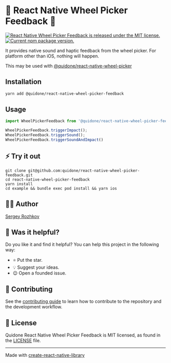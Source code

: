 [AUTHOR]: https://github.com/rozhkovs
[Q-WHEEl-PICKER]: https://github.com/quidone/react-native-wheel-picker

# 🙌 React Native Wheel Picker Feedback 🙌
<p>
  <a href="https://github.com/quidone/react-native-wheel-picker-feedback/blob/HEAD/LICENSE">
    <img src="https://img.shields.io/badge/license-MIT-blue.svg" alt="React Native Wheel Picker Feedback is released under the MIT license." />
  </a>
  <a href="https://www.npmjs.com/package/@quidone/react-native-wheel-picker-feedback">
    <img src="https://img.shields.io/npm/v/@quidone/react-native-wheel-picker-feedback?color=brightgreen&label=npm%20package" alt="Current npm package version." />
  </a>
</p>

It provides native sound and haptic feedback from the wheel picker. For platform other than iOS, nothing will happen.

This may be used with [@quidone/react-native-wheel-picker][Q-WHEEl-PICKER]

## Installation

```sh
yarn add @quidone/react-native-wheel-picker-feedback
```

## Usage

```ts
import WheelPickerFeedback from '@quidone/react-native-wheel-picker-feedback';

WheelPickerFeedback.triggerImpact();
WheelPickerFeedback.triggerSound();
WheelPickerFeedback.triggerSoundAndImpact()
```

## ⚡️ Try it out

```shell
git clone git@github.com:quidone/react-native-wheel-picker-feedback.git
cd react-native-wheel-picker-feedback
yarn install
cd example && bundle exec pod install && yarn ios
```

## 👨‍💻 Author
[Sergey Rozhkov][AUTHOR]

## 🎯 Was it helpful?
Do you like it and find it helpful? You can help this project in the following way:
- ⭐ Put the star.
- 💡 Suggest your ideas.
- 😉 Open a founded issue.

## 🤝 Contributing
See the [contributing guide](CONTRIBUTING.md) to learn how to contribute to the repository and the development workflow.

## 📄 License
Quidone React Native Wheel Picker Feedback is MIT licensed, as found in the [LICENSE](LICENSE) file.

---

Made with [create-react-native-library](https://github.com/callstack/react-native-builder-bob)

